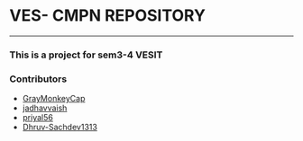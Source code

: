 # VES- CMPN REPOSITORY
---  
### This is a project for sem3-4 VESIT


### Contributors
- [GrayMonkeyCap](https://github.com/GrayMonkeyCap)
- [jadhavvaish](https://github.com/jadhavvaish/)
- [priyal56](https://github.com/priyal56/)
- [Dhruv-Sachdev1313](https://github.com/Dhruv-Sachdev1313)
